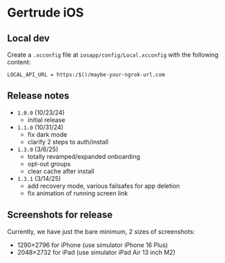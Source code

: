 # Gertrude iOS

## Local dev

Create a `.xcconfig` file at `iosapp/config/Local.xcconfig` with the following content:

```xcconfig
LOCAL_API_URL = https:/$()/maybe-your-ngrok-url.com
```

## Release notes

- `1.0.0` (10/23/24)
  - initial release
- `1.1.0` (10/31/24)
  - fix dark mode
  - clarify 2 steps to auth/install
- `1.3.0` (3/6/25)
  - totally revamped/expanded onboarding
  - opt-out groups
  - clear cache after install
- `1.3.1` (3/14/25)
  - add recovery mode, various failsafes for app deletion
  - fix animation of running screen link

## Screenshots for release

Currently, we have just the bare minimum, 2 sizes of screenshots:

- 1290×2796 for iPhone (use simulator iPhone 16 Plus)
- 2048×2732 for iPad (use simulator iPad Air 13 inch M2)
